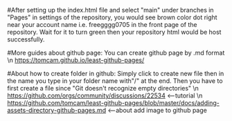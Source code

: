 #After setting up the index.html file and select "main" under branches in "Pages" in settings of the repository, you would see brown color dot right near your account name i.e. freegggg0705 in the front page of the repository. Wait for it to turn green then your repository html would be host successfully.

#More guides about github page: You can create github page by .md format \n
https://tomcam.github.io/least-github-pages/

#About how to create folder in github: Simply click to create new file then in the name you type in your folder name with"/" at the end. Then you have to first create a file since "Git doesn't recognize empty directories" \n
https://github.com/orgs/community/discussions/22534 <--tutorial \n
https://github.com/tomcam/least-github-pages/blob/master/docs/adding-assets-directory-github-pages.md <--about add image to github page
